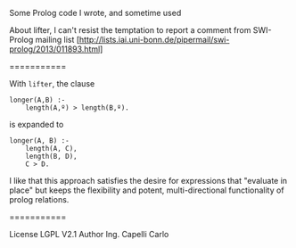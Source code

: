 Some Prolog code I wrote, and sometime used

About lifter, I can't resist the temptation to report a comment
from SWI-Prolog mailing list [http://lists.iai.uni-bonn.de/pipermail/swi-prolog/2013/011893.html]

===========

With `lifter`, the clause

    longer(A,B) :-
        length(A,º) > length(B,º).

is expanded to

    longer(A, B) :-
        length(A, C),
        length(B, D),
        C > D.

I like that this approach satisfies the desire for expressions that
"evaluate in place" but keeps the flexibility and potent, multi-directional
functionality of prolog relations.

===========

License LGPL V2.1
Author Ing. Capelli Carlo
